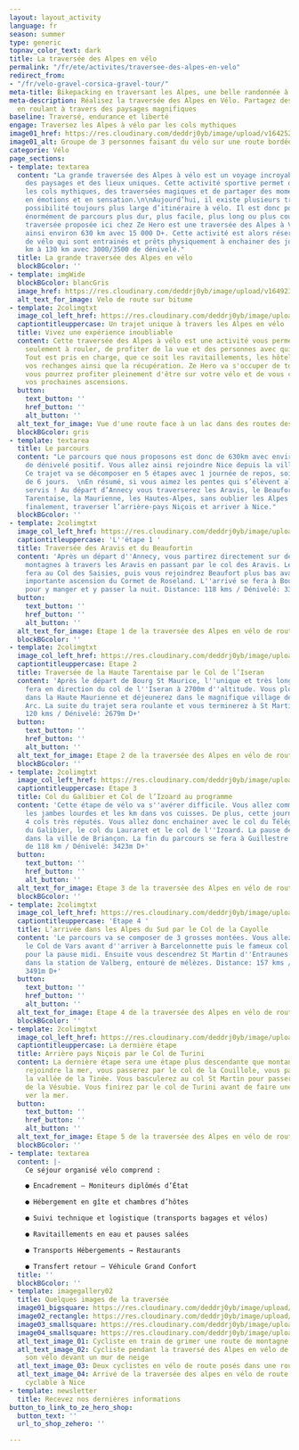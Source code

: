 ```yaml
---
layout: layout_activity
language: fr
season: summer
type: generic
topnav_color_text: dark
title: La traversée des Alpes en vélo
permalink: "/fr/ete/activites/traversee-des-alpes-en-velo"
redirect_from:
- "/fr/velo-gravel-corsica-gravel-tour/"
meta-title: Bikepacking en traversant les Alpes, une belle randonnée à vélo
meta-description: Réalisez la traversée des Alpes en Vélo. Partagez des moments inoubliables
  en roulant à travers des paysages magnifiques
baseline: Traversé, endurance et liberté
engage: Traversez les Alpes à vélo par les cols mythiques
image01_href: https://res.cloudinary.com/deddrj0yb/image/upload/v1642520843/website/summer/pexels-pavel-danilyuk-5807686_jcwovf.jpg
image01_alt: Groupe de 3 personnes faisant du vélo sur une route bordée de pins
categorie: Vélo
page_sections:
- template: textarea
  content: "La grande traversée des Alpes à vélo est un voyage incroyable à travers
    des paysages et des lieux uniques. Cette activité sportive permet de découvrir
    les cols mythiques, des traversées magiques et de partager des moments riches
    en émotions et en sensation.\n\nAujourd’hui, il existe plusieurs trajets et une
    possibilité toujours plus large d’itinéraire à vélo. Il est donc possible de faire
    énormément de parcours plus dur, plus facile, plus long ou plus court etc.  \nLa
    traversée proposée ici chez Ze Hero est une traversée des Alpes à Vélo parcourant
    ainsi environ 630 km avec 15 000 D+. Cette activité est alors réservée à des pratiquants
    de vélo qui sont entrainés et prêts physiquement à enchainer des journées de 100
    km à 130 km avec 3000/3500 de dénivelé."
  title: La grande traversée des Alpes en vélo
  blockBGcolor: ''
- template: imgWide
  blockBGcolor: blancGris
  image_href: https://res.cloudinary.com/deddrj0yb/image/upload/v1649234200/website/assets/Recadr%C3%A9es/veloroute.png
  alt_text_for_image: Velo de route sur bitume
- template: 2colimgtxt
  image_col_left_href: https://res.cloudinary.com/deddrj0yb/image/upload/v1642521349/website/V%C3%A9lo/traversee-pre-alpes_mmfnjh.png
  captiontitleuppercase: Un trajet unique à travers les Alpes en vélo
  title: Vivez une expérience inoubliable
  content: Cette traversée des Alpes à vélo est une activité vous permettant de penser
    seulement à rouler, de profiter de la vue et des personnes avec qui vous serez.
    Tout est pris en charge, que ce soit les ravitaillements, les hôtels, la restauration,
    vos rechanges ainsi que la récupération. Ze Hero va s'occuper de tout, et vous,
    vous pourrez profiter pleinement d'être sur votre vélo et de vous concentrer pour
    vos prochaines ascensions.
  button:
    text_button: ''
    href_button: ''
    alt_button: ''
  alt_text_for_image: Vue d'une route face à un lac dans des routes des montagnes
  blockBGcolor: gris
- template: textarea
  title: Le parcours
  content: "Le parcours que nous proposons est donc de 630km avec environ 15 000 m
    de dénivelé positif. Vous allez ainsi rejoindre Nice depuis la ville d'Annecy.
    Ce trajet va se décomposer en 5 étapes avec 1 journée de repos, soit un total
    de 6 jours.  \nEn résumé, si vous aimez les pentes qui s’élèvent alors vous serez
    servis ! Au départ d’Annecy vous traverserez les Aravis, le Beaufortin, la Haute
    Tarentaise, la Maurienne, les Hautes-Alpes, sans oublier les Alpes du Sud pour,
    finalement, traverser l’arrière-pays Niçois et arriver à Nice."
  blockBGcolor: ''
- template: 2colimgtxt
  image_col_left_href: https://res.cloudinary.com/deddrj0yb/image/upload/v1642521345/website/V%C3%A9lo/ETAPE-1-GRANDS-COLS_aowgzr.png
  captiontitleuppercase: 'L''étape 1 '
  title: Traversée des Aravis et du Beaufortin
  content: 'Après un départ d''Annecy, vous partirez directement sur des routes de
    montagnes à travers les Aravis en passant par le col des Aravis. Le déjeuner se
    fera au Col des Saisies, puis vous rejoindrez Beaufort plus bas avant la dernière
    importante ascension du Cormet de Roseland. L''arrivé se fera à Bourg St Maurice
    pour y manger et y passer la nuit. Distance: 118 kms / Dénivelé: 3362m D+'
  button:
    text_button: ''
    href_button: ''
    alt_button: ''
  alt_text_for_image: Etape 1 de la traversée des Alpes en vélo de route
  blockBGcolor: ''
- template: 2colimgtxt
  image_col_left_href: https://res.cloudinary.com/deddrj0yb/image/upload/v1642521346/website/V%C3%A9lo/ETAPE-2-GRANDS-COLS_tepatv.png
  captiontitleuppercase: Etape 2
  title: Traversée de la Haute Tarentaise par le Col de l’Iseran
  content: 'Après le départ de Bourg St Maurice, l''unique et très longue montée se
    fera en direction du col de l''Iseran à 2700m d''altitude. Vous plongerez ensuite
    dans la Haute Maurienne et déjeunerez dans le magnifique village de Bonneval sur
    Arc. La suite du trajet sera roulante et vous terminerez à St Martin d''Arc. Distance:
    120 kms / Dénivelé: 2679m D+'
  button:
    text_button: ''
    href_button: ''
    alt_button: ''
  alt_text_for_image: Etape 2 de la traversée des Alpes en vélo de route
  blockBGcolor: ''
- template: 2colimgtxt
  image_col_left_href: https://res.cloudinary.com/deddrj0yb/image/upload/v1642521346/website/V%C3%A9lo/ETAPE-3-GRANDS-COLS_v3pqyi.png
  captiontitleuppercase: Etape 3
  title: Col du Galibier et Col de l’Izoard au programme
  content: 'Cette étape de vélo va s''avérer difficile. Vous allez commencer à sentir
    les jambes lourdes et les km dans vos cuisses. De plus, cette journée comporte
    4 cols très réputés. Vous allez donc enchainer avec le col du Télégraphe, le col
    du Galibier, le col du Lauraret et le col de l''Izoard. La pause de midi se fera
    dans la ville de Briançon. La fin du parcours se fera à Guillestre pour une étape
    de 118 km / Dénivelé: 3423m D+'
  button:
    text_button: ''
    href_button: ''
    alt_button: ''
  alt_text_for_image: Etape 3 de la traversée des Alpes en vélo de route
  blockBGcolor: ''
- template: 2colimgtxt
  image_col_left_href: https://res.cloudinary.com/deddrj0yb/image/upload/v1642521346/website/V%C3%A9lo/ETAPE-4-CAYOLLE_jiy3h9.png
  captiontitleuppercase: 'Etape 4 '
  title: L’arrivée dans les Alpes du Sud par le Col de la Cayolle
  content: 'Le parcours va se composer de 3 grosses montées. Vous allez donc grimper
    le Col de Vars avant d''arriver à Barcelonnette puis le fameux col de la Cayolle
    pour la pause midi. Ensuite vous descendrez St Martin d''Entraunes pour finir
    dans la station de Valberg, entouré de mélèzes. Distance: 157 kms / Dénivelé:
    3491m D+'
  button:
    text_button: ''
    href_button: ''
    alt_button: ''
  alt_text_for_image: Etape 4 de la traversée des Alpes en vélo de route
  blockBGcolor: ''
- template: 2colimgtxt
  image_col_left_href: https://res.cloudinary.com/deddrj0yb/image/upload/v1642521347/website/V%C3%A9lo/ETAPE-5-BIS_ilgp7o.png
  captiontitleuppercase: La dernière étape
  title: Arrière pays Niçois par le Col de Turini
  content: La dernière étape sera une étape plus descendante que montante. Avant de
    rejoindre la mer, vous passerez par le col de la Couillole, vous passerez dans
    la vallée de la Tinée. Vous basculerez au col St Martin pour passer dans la vallée
    de la Vésubie. Vous finirez par le col de Turini avant de faire une longue descente
    ver la mer.
  button:
    text_button: ''
    href_button: ''
    alt_button: ''
  alt_text_for_image: Etape 5 de la traversée des Alpes en vélo de route
  blockBGcolor: ''
- template: textarea
  content: |-
    Ce séjour organisé vélo comprend :

    ● Encadrement – Moniteurs diplômés d’État

    ● Hébergement en gîte et chambres d’hôtes

    ● Suivi technique et logistique (transports bagages et vélos)

    ● Ravitaillements en eau et pauses salées

    ● Transports Hébergements → Restaurants

    ● Transfert retour – Véhicule Grand Confort
  title: ''
  blockBGcolor: ''
- template: imagegallery02
  title: Quelques images de la traversée
  image01_bigsquare: https://res.cloudinary.com/deddrj0yb/image/upload/v1642521348/website/V%C3%A9lo/velo-de-route-sejour_bojhe9.jpg
  image02_rectangle: https://res.cloudinary.com/deddrj0yb/image/upload/v1642521347/website/V%C3%A9lo/sejour-velo-de-route-assistance_ekknlj.jpg
  image03_smallsquare: https://res.cloudinary.com/deddrj0yb/image/upload/v1642521347/website/V%C3%A9lo/sejour-en-velo-de-route-traversee-de-route_onnjic.jpg
  image04_smallsquare: https://res.cloudinary.com/deddrj0yb/image/upload/v1642521347/website/V%C3%A9lo/sejour-en-velo-traversee-des-alpes-nice_jyfbgw.jpg
  atl_text_image_01: Cycliste en train de grimer une route de montagne
  atl_text_image_02: Cycliste pendant la traversé des Alpes en vélo de route, portant
    son vélo devant un mur de neige
  atl_text_image_03: Deux cyclistes en vélo de route posés dans une route de montagne
  atl_text_image_04: Arrivé de la traversée des alpes en vélo de route sur la voix
    cyclable à Nice
- template: newsletter
  title: Recevez nos dernières informations
button_to_link_to_ze_hero_shop:
  button_text: ''
  url_to_shop_zehero: ''

---
```

